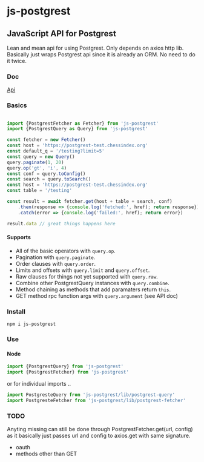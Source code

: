 
# js-postgrest

## JavaScript API for Postgrest

Lean and mean api for using Postgrest. Only depends on axios http lib.
Basically just wraps Postgrest api since it is already an ORM. No need
to do it twice.

### Doc

[Api](https://ncarson.github.io/js-postgrest/index.html)

### Basics


```js

import {PostgrestFetcher as Fetcher} from 'js-postgrest'
import {PostgrestQuery as Query} from 'js-postgrest'

const fetcher = new Fetcher()
const host = 'https://postgrest-test.chessindex.org'
const default_q = '/testing?limit=5'
const query = new Query()
query.paginate(1, 20)
query.op('gt', 'i', 4)
const conf = query.toConfig()
const search = query.toSearch()
const host = 'https://postgrest-test.chessindex.org'
const table = '/testing'

const result = await fetcher.get(host + table + search, conf)
    .then(response => {console.log('fetched:', href); return response})
    .catch(error => {console.log('failed:', href); return error})

result.data // great things happens here
```

#### Supports

- All of the basic operators with `query.op`.
- Pagination with `query.paginate`.
- Order clauses with `query.order`.
- Limits and offsets with `query.limit` and `query.offset`.
- Raw clauses for things not yet supported with `query.raw`.
- Combine other PostgrestQuery instances with `query.combine`.
- Method chaining as methods that add paramaters return `this`.
- GET method rpc function args with `query.argument` (see API doc)


### Install

```
npm i js-postgrest
```

### Use

#### Node
```js
import {PostgrestQuery} from 'js-postgrest'
import {PostgrestFetcher} from 'js-postgrest'
```

or for individual imports ..

```js
import PostgresteQuery from 'js-postgrest/lib/postgrest-query'
import PostgresteFetcher from 'js-postgrest/lib/postgrest-fetcher'
```

### TODO

Anyting missing can still be done through PostgrestFetcher.get(url, config)
as it basically just passes url and config to axios.get with same
signature.

- oauth
- methods other than GET




